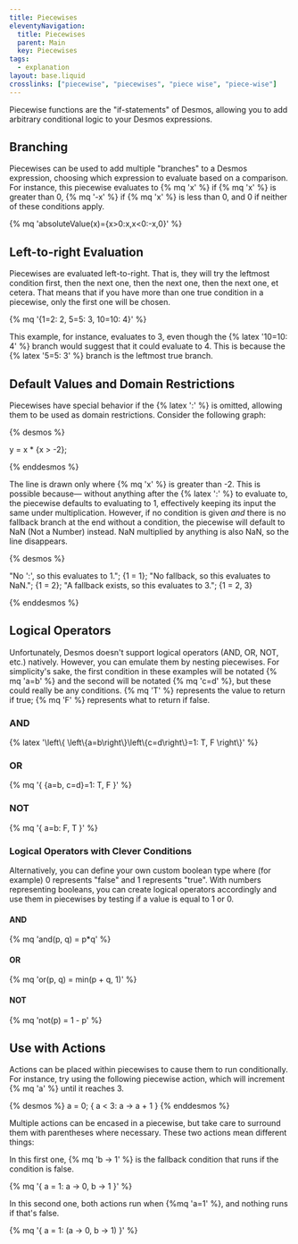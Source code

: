 ```yaml
---
title: Piecewises
eleventyNavigation:
  title: Piecewises
  parent: Main
  key: Piecewises
tags:
  - explanation
layout: base.liquid
crosslinks: ["piecewise", "piecewises", "piece wise", "piece-wise"]
---
```


Piecewise functions are the "if-statements" of Desmos, allowing you to add arbitrary conditional logic to your Desmos expressions.

## Branching

Piecewises can be used to add multiple "branches" to a Desmos expression, choosing which expression to evaluate based on a comparison. For instance, this piecewise evaluates to {% mq 'x' %} if {% mq 'x' %} is greater than 0, {% mq '-x' %} if {% mq 'x' %} is less than 0, and 0 if neither of these conditions apply.

{% mq 'absoluteValue(x)={x>0:x,x<0:-x,0}' %}

## Left-to-right Evaluation

Piecewises are evaluated left-to-right. That is, they will try the leftmost condition first, then the next one, then the next one, then the next one, et cetera. That means that if you have more than one true condition in a piecewise, only the first one will be chosen.

{% mq '{1=2: 2, 5=5: 3, 10=10: 4}' %}

This example, for instance, evaluates to 3, even though the {% latex '10=10: 4' %} branch would suggest that it could evaluate to 4. This is because the {% latex '5=5: 3' %} branch is the leftmost true branch.

## Default Values and Domain Restrictions

Piecewises have special behavior if the {% latex ':' %} is omitted, allowing them to be used as domain restrictions. Consider the following graph:

{% desmos %}

y = x \* {x > -2};

{% enddesmos %}

The line is drawn only where {% mq 'x' %} is greater than -2. This is possible because&mdash; without anything after the {% latex ':' %} to evaluate to, the piecewise defaults to evaluating to 1, effectively keeping its input the same under multiplication. However, if no condition is given _and_ there is no fallback branch at the end without a condition, the piecewise will default to NaN (Not a Number) instead. NaN multiplied by anything is also NaN, so the line disappears.

{% desmos %}

"No ':', so this evaluates to 1.";
{1 = 1};
"No fallback, so this evaluates to NaN.";
{1 = 2};
"A fallback exists, so this evaluates to 3.";
{1 = 2, 3}

{% enddesmos %}

## Logical Operators

Unfortunately, Desmos doesn't support logical operators (AND, OR, NOT, etc.) natively. However, you can emulate them by nesting piecewises. For simplicity's sake, the first condition in these examples will be notated {% mq 'a=b' %} and the second will be notated {% mq 'c=d' %}, but these could really be any conditions. {% mq 'T' %} represents the value to return if true; {% mq 'F' %} represents what to return if false.

### AND

{% latex '\\left\\{ \\left\\{a=b\\right\\}\\left\\{c=d\\right\\}=1: T, F \\right\\}' %}

### OR

{% mq '{ {a=b, c=d}=1: T, F }' %}

### NOT

{% mq '{ a=b: F, T }' %}

### Logical Operators with Clever Conditions

Alternatively, you can define your own custom boolean type where (for example) 0 represents "false" and 1 represents "true". With numbers representing booleans, you can create logical operators accordingly and use them in piecewises by testing if a value is equal to 1 or 0.

#### AND

{% mq 'and(p, q) = p*q' %}

#### OR

{% mq 'or(p, q) = min(p + q, 1)' %}

#### NOT

{% mq 'not(p) = 1 - p' %}

## Use with Actions

Actions can be placed within piecewises to cause them to run conditionally. For instance, try using the following piecewise action, which will increment {% mq 'a' %} until it reaches 3.

{% desmos %}
a = 0;
{ a < 3: a -> a + 1 }
{% enddesmos %}

Multiple actions can be encased in a piecewise, but take care to surround them with parentheses where necessary. These two actions mean different things:

In this first one, {% mq 'b -> 1' %} is the fallback condition that runs if the condition is false.

{% mq '{ a = 1: a -> 0, b -> 1 }' %}

In this second one, both actions run when {%mq 'a=1' %}, and nothing runs if that's false.

{% mq '{ a = 1: (a -> 0, b -> 1) }' %}
